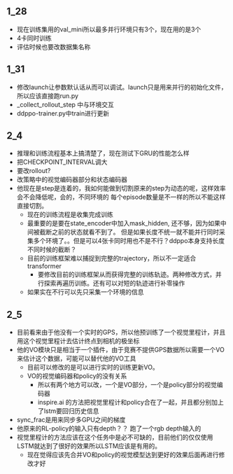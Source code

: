 ## 1_28
- 现在训练集用的val_mini所以最多并行环境只有3个，现在用的是3个
- 4卡同时训练
- 评估时候也要改数据集名称

## 1_31
- 修改launch让参数默认话从而可以调试。launch只是用来并行的初始化文件，所以应该直接跑run.py
- _collect_rollout_step 中与环境交互
- ddppo-trainer.py中train进行更新

## 2_4
- 推理和训练流程基本上搞清楚了，现在测试下GRU的性能怎么样
- 把CHECKPOINT_INTERVAL调大
- 要改rollout?
- 改策略中的视觉编码器部分和状态编码器
- 他现在是step是连着的，我如何能做到切割原来的step为动态的呢，这样效率会不会降低呢，会的，不同环境的
  每个episode数量是不一样的所以不能这样直接切割。
  - 现在的训练流程是收集完成训练
  - 最重要的是要在state_encoder中加入mask_hidden, 还不够，因为如果中间被截断之前的状态就看不到了。
    但是如果长度不统一就不能并行同时采集多个环境了。。但是可以4张卡同时用也不是不行？ddppo本身支持长度不同时候的截断？
  - 目前的训练框架难以捕捉到完整的trajectory，所以不一定适合transformer
    - 要修改目前的训练框架从而获得完整的训练轨迹。两种修改方式，并行探索再遍历训练。还有可以对短的轨迹进行补零操作
  - 如果实在不行可以先只采集一个环境的信息

## 2_5
- 目前看来由于他没有一个实时的GPS，所以他预训练了一个视觉里程计，并且用这个视觉里程计去估计终点到相机的极坐标
- 他的VO模块只是相当于一个插件，由于竞赛不提供GPS数据所以需要一个VO来估计这个数据，可能可以替代他的VO工具
  - 目前可以修改的是可以进行实时的训练更新VO。
  - VO的视觉编码器和policy的没有关系
    - 所以有两个地方可以改，一个是VO部分，一个是policy部分的视觉编码器
    - inspire.ai 的方法把视觉里程计和policy合在了一起，并且都分别加上了lstm要回归历史信息
- sync_frac是用来同步多GPU之间的梯度
- 他原来的RL-policy的输入只有depth？？ 跑了一个rgb depth输入的
- 视觉里程计的方法应该在这个任务中是必不可缺的，目前他们的仅仅使用LSTM就达到了很好的效果所以LSTM应该是有用的。
  - 现在觉得应该先合并VO和policy的视觉模型达到更好的效果后面再进行修改才好